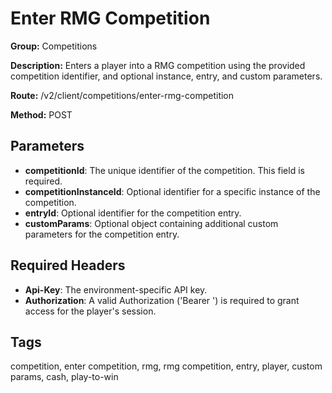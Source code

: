 # Enter RMG Competition

**Group:** Competitions

**Description:** Enters a player into a RMG competition using the provided competition identifier, and optional instance, entry, and custom parameters.

**Route:** /v2/client/competitions/enter-rmg-competition

**Method:** POST

## Parameters

- **competitionId**: The unique identifier of the competition. This field is required.
- **competitionInstanceId**: Optional identifier for a specific instance of the competition.
- **entryId**: Optional identifier for the competition entry.
- **customParams**: Optional object containing additional custom parameters for the competition entry.

## Required Headers

- **Api-Key**: The environment-specific API key.
- **Authorization**: A valid Authorization ('Bearer <token>') is required to grant access for the player's session.

## Tags

competition, enter competition, rmg, rmg competition, entry, player, custom params, cash, play-to-win
